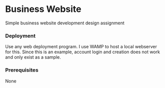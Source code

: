# Business Website
Simple business website development design assignment

### Deployment
Use any web deployment program. I use WAMP to host a local webserver for this. Since this is an example, account login and creation does not work and only exist as a sample.
### Prerequisites
None